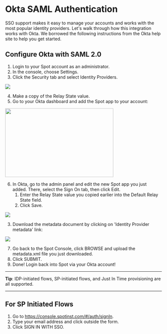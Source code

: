 # Okta SAML Authentication

SSO support makes it easy to manage your accounts and works with the most popular identity providers. Let's walk through how this integration works with Okta. We borrowed the following instructions from the Okta help site to help you get started.

## Configure Okta with SAML 2.0

1. Login to your Spot account as an administrator.
2. In the console, choose Settings.
3. Click the Security tab and select Identity Providers.

<img src="/administration/_media/okta-saml-01.png" />

4. Make a copy of the Relay State value.
5. Go to your Okta dashboard and add the Spot app to your account:

<img src="/administration/_media/okta-saml-02.png" width="348" height="221" />

6. In Okta, go to the admin panel and edit the new Spot app you just added. There, select the Sign On tab, then click Edit.
   1. Enter the Relay State value you copied earlier into the Default Relay State field.
   2. Click Save.

<img src="/administration/_media/okta-saml-03.png" />

3.  Download the metadata document by clicking on 'Identity Provider metadata' link:

<img src="/administration/_media/okta-saml-04.png" />

7. Go back to the Spot Console, click BROWSE and upload the metadata.xml file you just downloaded.
8. Click SUBMIT.
9. Done! Login back into Spot via your Okta account!

---

**Tip**: IDP-initiated flows, SP-initiated flows, and Just In Time provisioning are all supported.

---

## For SP Initiated Flows

1. Go to https://console.spotinst.com/#/auth/signIn.
2. Type your email address and click outside the form.
3. Click SIGN IN WITH SSO.
